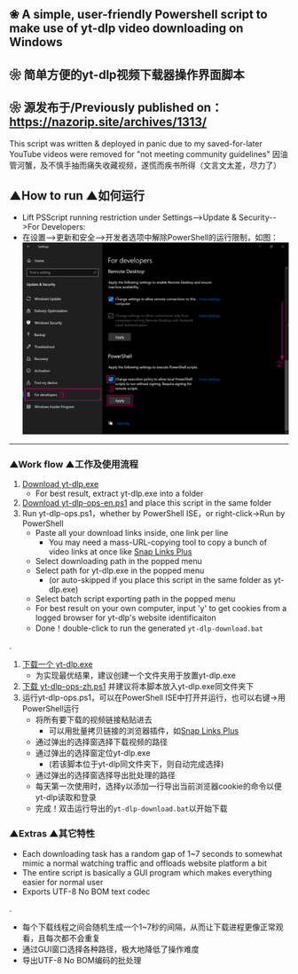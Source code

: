 ## ❀ A simple, user-friendly Powershell script to make use of yt-dlp video downloading on Windows
## ❀ 简单方便的yt-dlp视频下载器操作界面脚本
## ❀ 源发布于/Previously published on：https://nazorip.site/archives/1313/

This script was written & deployed in panic due to my saved-for-later YouTube videos were removed for "not meeting community guidelines"
因油管河蟹，及不慎手抽而痛失收藏视频，遂慌而疾书所得（文言文太差，尽力了）

## ▲How to run ▲如何运行
- Lift PSScript running restriction under Settings-->Update & Security-->For Developers:
- 在设置-->更新和安全-->开发者选项中解除PowerShell的运行限制，如图：
 ![bbenc-ttl5en.png](bbenc-ttl5en.png)

-----

### ▲Work flow ▲工作及使用流程
1. [Download yt-dlp.exe](https://github.com/yt-dlp/yt-dlp/releases)
    - For best result, extract yt-dlp.exe into a folder
2. [Download yt-dlp-ops-en.ps1](yt-dlp-ops-en.ps1) and place this script in the same folder
3. Run yt-dlp-ops.ps1，whether by PowerShell ISE，or right-click→Run by PowerShell
    - Paste all your download links inside, one link per line
      - You may need a mass-URL-copying tool to copy a bunch of video links at once like [Snap Links Plus](https://addons.mozilla.org/en-US/firefox/addon/snaplinksplus/)
    - Select downloading path in the popped menu
    - Select path for yt-dlp.exe in the popped menu
      - (or auto-skipped if you place this script in the same folder as yt-dlp.exe)
    - Select batch script exporting path in the popped menu
    - For best result on your own computer, input 'y' to get cookies from a logged browser for yt-dlp's website identificaiton
    - Done！double-click to run the generated `yt-dlp-download.bat`

.
1. [下载一个 yt-dlp.exe](https://github.com/yt-dlp/yt-dlp/releases)
    - 为实现最优结果，建议创建一个文件夹用于放置yt-dlp.exe
2. [下载 yt-dlp-ops-zh.ps1](yt-dlp-ops-zh.ps1) 并建议将本脚本放入yt-dlp.exe同文件夹下
3. 运行yt-dlp-ops.ps1，可以在PowerShell ISE中打开并运行，也可以右键→用PowerShell运行
    - 将所有要下载的视频链接粘贴进去
      - 可以用批量拷贝链接的浏览器插件，如[Snap Links Plus](https://addons.mozilla.org/zh-CN/firefox/addon/snaplinksplus/)
    - 通过弹出的选择窗选择下载视频的路径
    - 通过弹出的选择窗定位yt-dlp.exe
      - (若该脚本位于yt-dlp同文件夹下，则自动完成选择)
    - 通过弹出的选择窗选择导出批处理的路径
    - 每天第一次使用时，选择y以添加一行导出当前浏览器cookie的命令以便yt-dlp读取和登录
    - 完成！双击运行导出的`yt-dlp-download.bat`以开始下载

### ▲Extras ▲其它特性
- Each downloading task has a random gap of 1~7 seconds to somewhat mimic a normal watching traffic and offloads website platform a bit
- The entire script is basically a GUI program which makes everything easier for normal user
- Exports UTF-8 No BOM text codec

.
- 每个下载线程之间会随机生成一个1~7秒的间隔，从而让下载进程更像正常观看，且每次都不会重复
- 通过GUI窗口选择各种路径，极大地降低了操作难度
- 导出UTF-8 No BOM编码的批处理

